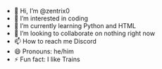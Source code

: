 - 👋 Hi, I’m @zentrix0
- 👀 I’m interested in coding
- 🌱 I’m currently learning Python and HTML
- 💞️ I’m looking to collaborate on nothing right now
- 📫 How to reach me Discord
- 😄 Pronouns: he/him
- ⚡ Fun fact: I like Trains

<!---
zentrix0/zentrix0 is a ✨ special ✨ repository because its `README.md` (this file) appears on your GitHub profile.
You can click the Preview link to take a look at your changes.
--->
